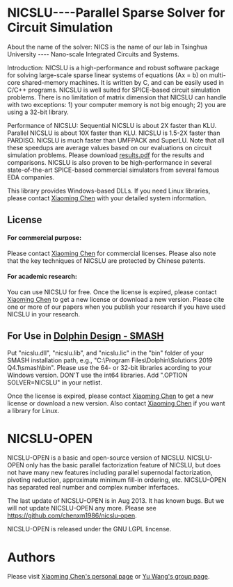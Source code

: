NICSLU----Parallel Sparse Solver for Circuit Simulation
============
About the name of the solver: NICS is the name of our lab in Tsinghua University ---- Nano-scale Integrated Circuits and Systems.<br>

Introduction: NICSLU is a high-performance and robust software package for solving large-scale sparse linear systems of equations (Ax = b) on multi-core shared-memory machines. It is written by C, and can be easily used in C/C++ programs. NICSLU is well suited for SPICE-based circuit simulation problems. There is no limitation of matrix dimension that NICSLU can handle with two exceptions: 1) your computer memory is not big enough; 2) you are using a 32-bit library.<br>

Performance of NICSLU: Sequential NICSLU is about 2X faster than KLU. Parallel NICSLU is about 10X faster than KLU. NICSLU is 1.5-2X faster than PARDISO. NICSLU is much faster than UMFPACK and SuperLU. Note that all these speedups are average values based on our evaluations on circuit simulation problems. Please download [results.pdf](https://github.com/chenxm1986/nicslu/blob/master/results.pdf) for the results and comparisons. NICSLU is also proven to be high-performance in several state-of-the-art SPICE-based commercial simulators from several famous EDA companies. <br>

This library provides Windows-based DLLs. If you need Linux libraries, please contact [Xiaoming Chen](mailto:chenxiaoming@ict.ac.cn) with your detailed system information. <br>


## License

#### For commercial purpose:

Please contact [Xiaoming Chen](mailto:chenxiaoming@ict.ac.cn) for commercial licenses. Please also note that the key techniques of NICSLU are protected by Chinese patents.<br>

#### For academic research:

You can use NICSLU for free. Once the license is expired, please contact [Xiaoming Chen](mailto:chenxiaoming@ict.ac.cn) to get a new license or download a new version. Please cite one or more of our papers when you publish your research if you have used NICSLU in your research.


## For Use in [Dolphin Design - SMASH](https://support.dolphin-design.fr/index.php/eda_solutions/eda_downloads)

Put "nicslu.dll", "nicslu.lib", and "nicslu.lic" in the "bin" folder of your SMASH installation path, e.g., "C:\Program Files\Dolphin\Solutions 2019 Q4.1\smash\bin". Please use the 64- or 32-bit libraries acording to your Windows version. DON'T use the int64 libraries. Add ".OPTION SOLVER=NICSLU" in your netlist.

Once the license is expired, please contact [Xiaoming Chen](mailto:chenxiaoming@ict.ac.cn) to get a new license or download a new version. Also contact [Xiaoming Chen](mailto:chenxiaoming@ict.ac.cn) if you want a library for Linux.

NICSLU-OPEN
============
NICSLU-OPEN is a basic and open-source version of NICSLU. NICSLU-OPEN only has the basic parallel factorization feature of NICSLU, but does not have many new features including parallel supernodal factorization, pivoting reduction, approximate minimum fill-in ordering, etc. NICSLU-OPEN has separated real number and complex number inferfaces.

The last update of NICSLU-OPEN is in Aug 2013. It has known bugs. But we will not update NICSLU-OPEN any more. Please see https://github.com/chenxm1986/nicslu-open.

NICSLU-OPEN is released under the GNU LGPL lincense.


Authors
============
Please visit [Xiaoming Chen's personal page](http://people.ucas.edu.cn/~chenxm) or [Yu Wang's group page](https://nicsefc.ee.tsinghua.edu.cn/).

